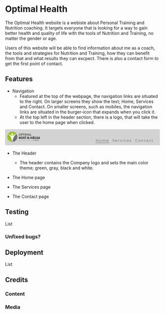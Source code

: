 # Optimal Health

The Optimal Health website is a webiste about Personal Training and Nutrition coaching. It targets everyone that is looking for a way to gain better health and quality of life with the tools of Nutrition and Training, no matter the gender or age.

Users of this website will be able to find information about me as a coach, the tools and strategies for Nutrition and Training, how they can benefit from that and what results they can excpect.
There is also a contact form to get the first point of contact.

## Features
* Navigation
    -   Featured at the top of the webpage, the navigation links are situated to the right. On larger screens they show the text; Home, Services and Contact. On smaller screens, such as mobiles, the navigation links are situated in the burger-icon that expands when you click it.
    -   At the top left in the header section, there is a logo, that will take the user to the home page when clicked.
    

![Screenshot of the header containing company logo and navigation bar](/assets/images/header_image.png)
* The Header
    -   The header contains the Company logo and sets the main color theme; green, gray, black and white.

* The Home page

* The Services page

* The Contact page

## Testing
List

### Unfixed bugs?

## Deployment
List

## Credits
### Content
### Media

